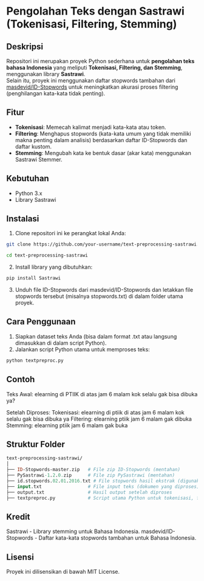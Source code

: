 # Pengolahan Teks dengan Sastrawi (Tokenisasi, Filtering, Stemming)

## Deskripsi
Repositori ini merupakan proyek Python sederhana untuk **pengolahan teks bahasa Indonesia** yang meliputi **Tokenisasi, Filtering, dan Stemming**, menggunakan library **Sastrawi**.  
Selain itu, proyek ini menggunakan daftar stopwords tambahan dari [masdevid/ID-Stopwords](https://github.com/masdevid/ID-Stopwords) untuk meningkatkan akurasi proses filtering (penghilangan kata-kata tidak penting).  

## Fitur
- **Tokenisasi**: Memecah kalimat menjadi kata-kata atau token.
- **Filtering**: Menghapus stopwords (kata-kata umum yang tidak memiliki makna penting dalam analisis) berdasarkan daftar ID-Stopwords dan daftar kustom.
- **Stemming**: Mengubah kata ke bentuk dasar (akar kata) menggunakan Sastrawi Stemmer.

## Kebutuhan
- Python 3.x
- Library Sastrawi

## Instalasi
1. Clone repositori ini ke perangkat lokal Anda:
```bash
git clone https://github.com/your-username/text-preprocessing-sastrawi.git

cd text-preprocessing-sastrawi
```
2. Install library yang dibutuhkan:
```bash
pip install Sastrawi
```
3. Unduh file ID-Stopwords dari masdevid/ID-Stopwords dan letakkan file stopwords tersebut (misalnya stopwords.txt) di dalam folder utama proyek.

## Cara Penggunaan
1. Siapkan dataset teks Anda (bisa dalam format .txt atau langsung dimasukkan di dalam script Python).
2. Jalankan script Python utama untuk memproses teks:
```bash
python textpreproc.py
```

## Contoh
Teks Awal:
elearning di PTIIK di atas jam 6 malam kok selalu gak bisa dibuka ya?

Setelah Diproses:
Tokenisasi: elearning di ptiik di atas jam 6 malam kok selalu gak bisa dibuka ya
Filtering: elearning ptiik jam 6 malam gak dibuka
Stemming: elearning ptiik jam 6 malam gak buka

## Struktur Folder
```graphql
text-preprocessing-sastrawi/
│
├── ID-Stopwords-master.zip   # File zip ID-Stopwords (mentahan)
├── PySastrawi-1.2.0.zip      # File zip PySastrawi (mentahan)
├── id.stopwords.02.01.2016.txt # File stopwords hasil ekstrak (digunakan untuk filtering)
├── input.txt                 # File input teks (dokumen yang diproses)
├── output.txt                # Hasil output setelah diproses
├── textpreproc.py            # Script utama Python untuk tokenisasi, filtering, stemming
```

## Kredit
Sastrawi - Library stemming untuk Bahasa Indonesia.
masdevid/ID-Stopwords - Daftar kata-kata stopwords tambahan untuk Bahasa Indonesia.

## Lisensi
Proyek ini dilisensikan di bawah MIT License.
